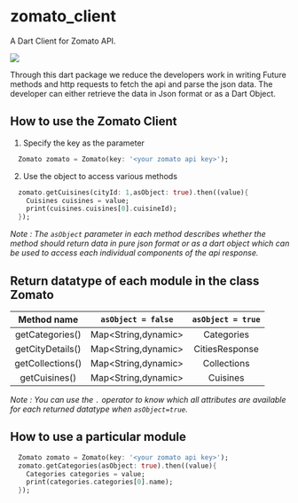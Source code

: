 # zomato_client

A Dart Client for Zomato API.

![](https://github.com/infiniteoverflow/Zomato-Client/blob/main/%20banner.png)

Through this dart package we reduce the developers work in writing Future methods and http requests to fetch the api and parse the json data. The developer can either retrieve the data in Json format or as a Dart Object.

## How to use the Zomato Client

1. Specify the key as the parameter

```dart
  Zomato zomato = Zomato(key: '<your zomato api key>');
```

2. Use the object to access various methods

```dart
  zomato.getCuisines(cityId: 1,asObject: true).then((value){
    Cuisines cuisines = value;
    print(cuisines.cuisines[0].cuisineId);
  });
```

*Note : The `asObject` parameter in each method describes whether the method should return data in pure json format or as a dart object which can be used to access each individual components of the api response.*

## Return datatype of each module in the class Zomato 

Method name | `asObject = false` | `asObject = true`
:-----------:|:-------------------:|:----------------:
getCategories() | Map<String,dynamic> | Categories
getCityDetails() | Map<String,dynamic> | CitiesResponse
getCollections() | Map<String,dynamic> | Collections
getCuisines() | Map<String,dynamic> | Cuisines

*Note : You can use the `.` operator to know which all attributes are available for each returned datatype when `asObject=true`.*

## How to use a particular module

```dart
  Zomato zomato = Zomato(key: '<your zomato api key>');
  zomato.getCategories(asObject: true).then((value){
    Categories categories = value;
    print(categories.categories[0].name);
  });
```

